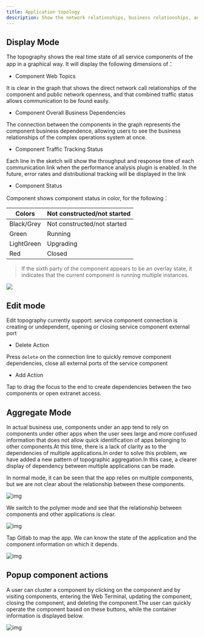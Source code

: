 ```yaml
---
title: Application topology
description: Show the network relationships, business relationships, and business logic of all components of the application
---
```


## Display Mode

The topography shows the real time state of all service components of the app in a graphical way. It will display the following dimensions of：

- Component Web Topics

It is clear in the graph that shows the direct network call relationships of the component and public network openness, and that combined traffic status allows communication to be found easily.

- Component Overall Business Dependencies

The connection between the components in the graph represents the component business dependence, allowing users to see the business relationships of the complex operations system at once.

- Component Traffic Tracking Status

Each line in the sketch will show the throughput and response time of each communication link when the performance analysis plugin is enabled. In the future, error rates and distributional tracking will be displayed in the link

- Component Status

Component shows component status in color, for the following：

| Colors     | Not constructed/not started |
| ---------- | --------------------------- |
| Black/Grey | Not constructed/not started |
| Green      | Running                     |
| LightGreen | Upgrading                   |
| Red        | Closed                      |

> If the sixth party of the component appears to be an overlay state, it indicates that the current component is running multiple instances.

![](https://grstatic.oss-cn-shanghai.aliyuncs.com/images/docs/5.2/user-manual/app-manage/app-topology/Multiple%20instances.png)

## Edit mode

Edit topography currently support: service component connection is creating or undependent, opening or closing service component external port

- Delete Action

Press `delete` on the connection line to quickly remove component dependencies, close all external ports of the service component

- Add Action

Tap to drag the focus to the end to create dependencies between the two components or open extranet access.

## Aggregate Mode

In actual business use, components under an app tend to rely on components under other apps when the user sees large and more confused information that does not allow quick identification of apps belonging to other components.At this time, there is a lack of clarity as to the dependencies of multiple applications.In order to solve this problem, we have added a new pattern of topographic aggregation.In this case, a clearer display of dependency between multiple applications can be made.

In normal mode, it can be seen that the app relies on multiple components, but we are not clear about the relationship between these components.

![img](https://grstatic.oss-cn-shanghai.aliyuncs.com/docs/5.6/community/change/topology-normal.png)

We switch to the polymer mode and see that the relationship between components and other applications is clear.

![img](https://grstatic.oss-cn-shanghai.aliyuncs.com/docs/5.6/community/change-polymerization.png)

Tap Gitlab to map the app. We can know the state of the application and the component information on which it depends.

![img](https://grstatic.oss-cn-shanghai.aliyuncs.com/docs/5.6/community/change-polymerization.png)

## Popup component actions

A user can cluster a component by clicking on the component and by visiting components, entering the Web Terminal, updating the component, closing the component, and deleting the component.The user can quickly operate the component based on these buttons, while the container information is displayed below.

![img](https://grstatic.oss-cn-shanghai.aliyuncs.com/docs/5.6/community/change/topology-detail.png)
